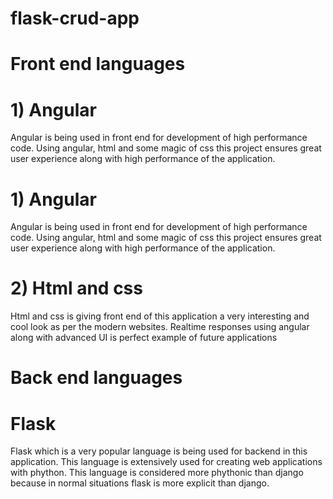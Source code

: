 # flask-crud-app
# Front end languages
# 1) Angular
  Angular is being used in front end for development of high performance code. Using angular, html and some magic of css this project ensures great user experience along with high performance of the application. 
  # 1) Angular
  Angular is being used in front end for development of high performance code. Using angular, html and some magic of css this project ensures great user experience along with high performance of the application. 
  # 2) Html and css
 Html and css is giving front end of this application a very interesting and cool look as per the modern websites. Realtime responses using angular along with advanced UI is perfect example of future applications
# Back end languages
# Flask
 Flask which is a very popular language is being used for backend in this application. This language is extensively used for creating web applications with phython. This language is considered more phythonic than django because in normal situations flask is more explicit than django.
